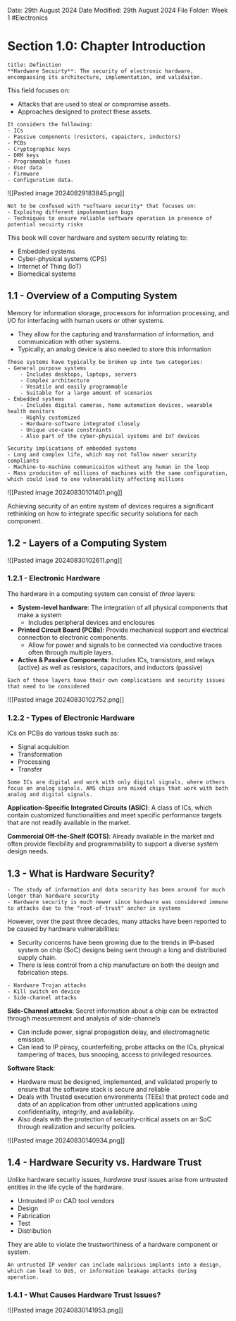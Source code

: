 Date: 29th August 2024
Date Modified: 29th August 2024
File Folder: Week 1
#Electronics

# Section 1.0: Chapter Introduction

```ad-summary
title: Definition
**Hardware Secuirty**: The security of electronic hardware, encompassing its architecture, implementation, and validaiton.
```

This field focuses on:
- Attacks that are used to steal or compromise assets.
- Approaches designed to protect these assets.

```ad-example
It considers the following:
- ICs
- Passive components (resistors, capaictors, inductors)
- PCBs
- Cryptographic keys
- DRM keys
- Programmable fuses
- User data
- Firmware
- Configuration data.
```

![[Pasted image 20240829183845.png]]

```ad-note
Not to be confused with *software security* that focuses on:
- Exploitng different impolemantion bugs
- Techniques to ensure reliable software operation in presence of potential secuirty risks
```

This book will cover hardware and system security relating to:
- Embedded systems
- Cyber-physical systems (CPS)
- Internet of Thing (IoT)
- Biomedical systems

## 1.1 - Overview of a Computing System

Memory for information storage, processors for information processing, and I/O for interfacing with human users or other systems.
- They allow for the capturing and transformation of information, and communication with other systems.
- Typically, an analog device is also needed to store this information

```ad-summary
These systems have typically be broken up into two categories:
- General purpose systems
	- Includes desktops, laptops, servers
	- Complex architecture
	- Vesatile and easily programmable
	- Suitable for a large amount of scenarios
- Embedded systems
	- Includes digital cameras, home automation devices, wearable health monitors
	- Highly customized
	- Hardware-software integrated closely
	- Unique use-case constraints
	- Also part of the cyber-physical systems and IoT devices
```

```ad-note
Security implications of embedded systems
- Long and complex life, which may not follow newer security compliants
- Machine-to-machine communicaiton without any human in the loop
- Mass produciton of millions of machines with the same configuration, which could lead to one vulnerability affecting millions
```

![[Pasted image 20240830101401.png]]

Achieving security of an entire system of devices requires a significant rethinking on how to integrate specific security solutions for each component.

## 1.2 - Layers of a Computing System

![[Pasted image 20240830102611.png]]

### 1.2.1 - Electronic Hardware

The hardware in a computing system can consist of *three* layers:
- **System-level hardware**: The integration of all physical components that make a system
	- Includes peripheral devices and enclosures
- **Printed Circuit Board (PCBs)**: Provide mechanical support and electrical connection to electronic components.
	- Allow for power and signals to be connected via conductive traces often through multiple layers.
- **Active & Passive Components**: Includes ICs, transistors, and relays (active) as well as resistors, capacitors, and inductors (passive)

```ad-note
Each of these layers have their own complications and security issues that need to be considered
```

![[Pasted image 20240830102752.png]]

### 1.2.2 - Types of Electronic Hardware

ICs on PCBs do various tasks such as:
- Signal acquisition
- Transformation
- Processing
- Transfer

```ad-note
Some ICs are digital and work with only digital signals, where others focus on analog signals. AMS chips are mixed chips that work with both analog and digital signals.
```

**Application-Specific Integrated Circuits (ASIC)**: A class of ICs, which contain customized functionalities and meet specific performance targets that are not readily available in the market.

**Commercial Off-the-Shelf (COTS)**: Already available in the market and often provide flexibility and programmability to support a diverse system design needs.

## 1.3 - What is Hardware Security?

```ad-note
- The study of information and data security has been around for much longer than hardware security
- Hardware security is much newer since hardware was considered immune to attacks due to the "root-of-trust" anchor in systems
```

However, over the past three decades, many attacks have been reported to be caused by hardware vulnerabilities:
- Security concerns have been growing due to the trends in IP-based system on chip (SoC) designs being sent through a long and distributed supply chain.
- There is less control from a chip manufacture on both the design and fabrication steps.
  
```ad-example
- Hardware Trojan attacks
- Kill switch on device
- Side-channel attacks
``` 

**Side-Channel attacks**: Secret information about a chip can be extracted through measurement and analysis of side-channels
- Can include power, signal propagation delay, and electromagnetic emission.
- Can lead to IP piracy, counterfeiting, probe attacks on the ICs, physical tampering of traces, bus snooping, access to privileged resources.

**Software Stack**:
- Hardware must be designed, implemented, and validated properly to ensure that the software stack is secure and reliable
- Deals with Trusted execution environments (TEEs) that protect code and data of an application from other untrusted applications using confidentiality, integrity, and availability.
- Also deals with the protection of security-critical assets on an SoC through realization and security policies.

![[Pasted image 20240830140934.png]]

## 1.4 - Hardware Security vs. Hardware Trust

Unlike hardware security issues, *hardware trust* issues arise from untrusted entities in the life cycle of the hardware.
- Untrusted IP or CAD tool vendors
- Design
- Fabrication
- Test
- Distribution

They are able to violate the trustworthiness of a hardware component or system.

```ad-example
An untrusted IP vendor can include malicious implants into a design, which can lead to DoS, or information leakage attacks during operation.
```

### 1.4.1 - What Causes Hardware Trust Issues?

![[Pasted image 20240830141953.png]]

